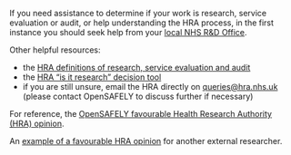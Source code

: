 If you need assistance to determine if your work is research, service evaluation or audit, or help understanding the HRA process, in the first instance you should seek help from your [local NHS R&D Office](https://rdforum.nhs.uk/rd-contacts-directory/).

Other helpful resources:

* the [HRA definitions of research, service evaluation and audit](http://www.hra-decisiontools.org.uk/research/docs/DefiningResearchTable_Oct2017-1.pdf)
* the [HRA “is it research” decision tool](http://www.hra-decisiontools.org.uk/research/)
* if  you are still unsure, email the HRA directly on <queries@hra.nhs.uk> (please contact OpenSAFELY to discuss further if necessary)

For reference, the [OpenSAFELY favourable Health Research Authority (HRA) opinion](https://www.hra.nhs.uk/planning-and-improving-research/application-summaries/research-summaries/open-corona-research-platform-phase-i-covid-19/).

An [example of a favourable HRA opinion](https://www.hra.nhs.uk/planning-and-improving-research/application-summaries/research-summaries/effectiveness-of-covid-19-vaccines-covid-19/) for another external researcher.
